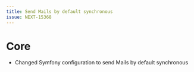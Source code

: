 ```yaml
---
title: Send Mails by default synchronous
issue: NEXT-15368
---
```

# Core
* Changed Symfony configuration to send Mails by default synchronous
